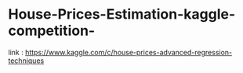 # House-Prices-Estimation-kaggle-competition-
link : https://www.kaggle.com/c/house-prices-advanced-regression-techniques
